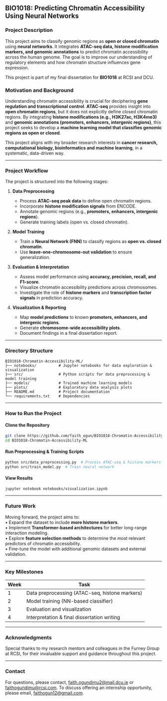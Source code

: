 ## BIO1018: Predicting Chromatin Accessibility Using Neural Networks

### **Project Description**
This project aims to classify genomic regions as **open or closed chromatin** using **neural networks**. It integrates **ATAC-seq data, histone modification markers, and genomic annotations** to predict chromatin accessibility across the human genome. The goal is to improve our understanding of regulatory elements and how chromatin structure influences gene expression.

This project is part of my final dissertation for **BIO1018** at RCSI and DCU.

### **Motivation and Background**
Understanding chromatin accessibility is crucial for deciphering **gene regulation and transcriptional control**. **ATAC-seq** provides insight into **open chromatin regions**, but it does not explicitly define closed chromatin regions. By integrating **histone modifications (e.g., H3K27ac, H3K4me3)** and **genomic annotations (promoters, enhancers, intergenic regions)**, this project seeks to develop a **machine learning model that classifies genomic regions as open or closed**.

This project aligns with my broader research interests in **cancer research, computational biology, bioinformatics and machine learning**, in a systematic, data-driven way.

---

### **Project Workflow**
The project is structured into the following stages:

1. **Data Preprocessing**
   - Process **ATAC-seq peak data** to define open chromatin regions.
   - Incorporate **histone modification signals** from ENCODE.
   - Annotate genomic regions (e.g., **promoters, enhancers, intergenic regions**).
   - Generate training labels (open vs. closed chromatin).

2. **Model Training**
   - Train a **Neural Network (FNN)** to classify regions as **open vs. closed chromatin**.
   - Use **leave-one-chromosome-out validation** to ensure generalization.

3. **Evaluation & Interpretation**
   - Assess model performance using **accuracy, precision, recall, and F1-score**.
   - Visualize chromatin accessibility predictions across chromosomes.
   - Investigate the role of **histone markers** and **transcription factor signals** in prediction accuracy.

4. **Visualization & Reporting**
   - Map **model predictions** to known **promoters, enhancers, and intergenic regions**.
   - Generate **chromosome-wide accessibility plots**.
   - Document findings in a final dissertation report.

---

### **Directory Structure**
```
BIO1018-Chromatin-Accessibility-ML/
├── notebooks/          # Jupyter notebooks for data exploration & visualization
├── src/                # Python scripts for data preprocessing & model training
├── models/             # Trained machine learning models
├── plots/              # Exploratory data analysis plots
├── README.md           # Project documentation
└── requirements.txt    # Dependencies
```

---

### **How to Run the Project**
#### **Clone the Repository**
```bash
git clone https://github.com/faith_ogun/BIO1018-Chromatin-Accessibility-ML.git
cd BIO1018-Chromatin-Accessibility-ML
```

#### **Run Preprocessing & Training Scripts**
```bash
python src/data_preprocessing.py  # Process ATAC-seq & histone markers
python src/train_model.py  # Train neural network
```

#### **View Results**
```bash
jupyter notebook notebooks/visualization.ipynb
```

---

### **Future Work**
Moving forward, the project aims to:  
• Expand the dataset to include **more histone markers**.  
• Implement **Transformer-based architectures** for better long-range interaction modeling.  
• Explore **feature selection methods** to determine the most relevant predictors of chromatin accessibility.  
• Fine-tune the model with additional genomic datasets and external validation.  

---

### **Key Milestones**
| Week | Task |
|------|------------------------------------------------|
| 1    | Data preprocessing (ATAC-seq, histone markers) |
| 2    | Model training (NN-based classifier)         |
| 3    | Evaluation and visualization                  |
| 4    | Interpretation & final dissertation writing    |

---

### **Acknowledgments**
Special thanks to my research mentors and colleagues in the Furney Group at RCSI, for their invaluable support and guidance throughout this project.

---

### **Contact**
For questions, please contact, faith.ogundimu2@mail.dcu.ie or faithogundimu@rcsi.com. To discuss offering an internship opportunity, please email, faithogun12@gmail.com.

